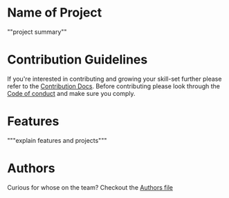 # Name of Project

""project summary""
# Contribution Guidelines
If you're interested in contributing and growing your skill-set further please refer to the [Contribution Docs](https://github.com/github-user/repo/CONTRIBUTING.md). Before contributing please look through the [Code of conduct](https://github.com/github-user/repo/CODE_OF_CONDUCT.md) and make sure you comply.

# Features
"""explain features and projects"""

# Authors
Curious for whose on the team? Checkout the [Authors file](https://github.com/github-user/repo/AUTHORS.md)